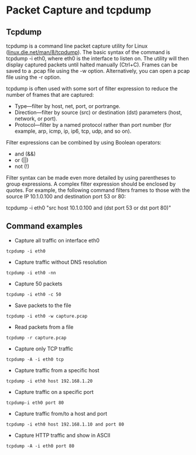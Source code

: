 # Packet Capture and tcpdump

## Tcpdump

tcpdump is a command line packet capture utility for Linux ([linux.die.net/man/8/tcpdump](https://linux.die.net/man/8/tcpdump)). The basic syntax of the command is tcpdump -i eth0, where eth0 is the interface to listen on. The utility will then display captured packets until halted manually (Ctrl+C). Frames can be saved to a .pcap file using the -w option. Alternatively, you can open a pcap file using the -r option.

tcpdump is often used with some sort of filter expression to reduce the number of frames that are captured:

* Type—filter by host, net, port, or portrange.
* Direction—filter by source (src) or destination (dst) parameters (host, network, or port).
* Protocol—filter by a named protocol rather than port number (for example, arp, icmp, ip, ip6, tcp, udp, and so on).

Filter expressions can be combined by using Boolean operators:

* and (&&)
* or (||)
* not (!)

Filter syntax can be made even more detailed by using parentheses to group expressions. A complex filter expression should be enclosed by quotes. For example, the following command filters frames to those with the source IP 10.1.0.100 and destination port 53 or 80:

tcpdump -i eth0 "src host 10.1.0.100 and (dst port 53 or dst port 80)"



## Command examples

* Capture all traffic on interface eth0

```
tcpdump -i eth0
```

* Capture traffic without DNS resolution

```
tcpdump -i eth0 -nn
```

* Capture 50 packets

```
tcpdump -i eth0 -c 50
```

* Save packets to the file

```
tcpdump -i eth0 -w capture.pcap
```

* Read packets from a file

```
tcpdump -r capture.pcap
```

* Capture only TCP traffic

```
tcpdump -A -i eth0 tcp
```

* Capture traffic from a specific host

```
tcpdump -i eth0 host 192.168.1.20
```

* Capture traffic on a specific port

```
tcpdump-i eth0 port 80
```

* Capture traffic from/to a host and port

```
tcpdump -i eth0 host 192.168.1.10 and port 80
```

* Capture HTTP traffic and show in ASCII

```
tcpdump -A -i eth0 port 80
```
